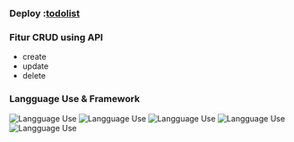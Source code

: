 ### Deploy :[todolist](https://to-do-list-app-henna-xi.vercel.app/)

### Fitur CRUD using API
- create
- update
- delete

### Langguage Use & Framework

![Langguage Use](https://img.shields.io/badge/1.-REACTJS-Success)
![Langguage Use](https://img.shields.io/badge/2.-JAVASCRIPT-important)
![Langguage Use](https://img.shields.io/badge/3.-TAILWIND-informational)
![Langguage Use](https://img.shields.io/badge/3.-HTML-muted)
![Langguage Use](https://img.shields.io/badge/3.-CSS-informational)
